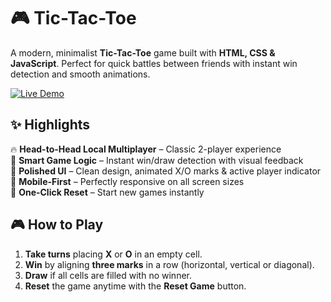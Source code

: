 # 🎮 Tic-Tac-Toe
A modern, minimalist **Tic-Tac-Toe** game built with **HTML, CSS & JavaScript**. Perfect for quick battles between friends with instant win detection and smooth animations.  

[![Live Demo](https://img.shields.io/badge/PLAY_NOW-LAUNCH-%2300b894?style=for-the-badge)](https://darsh-kshah.github.io/Tic-Tac-Toe/)

## ✨ Highlights  
🔥 **Head-to-Head Local Multiplayer** – Classic 2-player experience  
🎯 **Smart Game Logic** – Instant win/draw detection with visual feedback  
💅 **Polished UI** – Clean design, animated X/O marks & active player indicator  
📱 **Mobile-First** – Perfectly responsive on all screen sizes  
🔄 **One-Click Reset** – Start new games instantly  

## 🎮 How to Play  
1. **Take turns** placing **X** or **O** in an empty cell.  
2. **Win** by aligning **three marks** in a row (horizontal, vertical or diagonal).  
3. **Draw** if all cells are filled with no winner.  
4. **Reset** the game anytime with the **Reset Game** button. 
